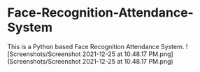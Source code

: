 # Face-Recognition-Attendance-System
This is a Python based Face Recognition Attendance System.
![Screenshots/Screenshot 2021-12-25 at 10.48.17 PM.png](Screenshots/Screenshot 2021-12-25 at 10.48.17 PM.png)
